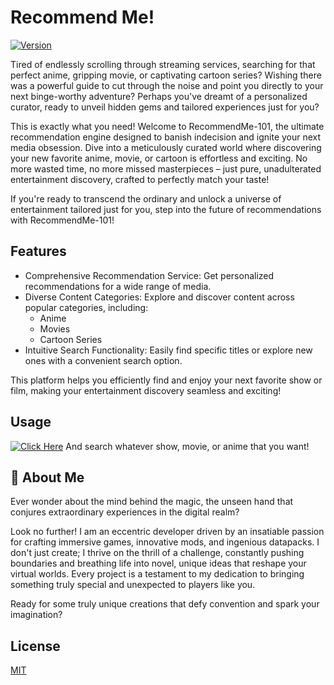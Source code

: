 
# Recommend Me!
[![Version](https://img.shields.io/static/v1?label=Version&message=1.0.0v&color=blue)]()

Tired of endlessly scrolling through streaming services, searching for that perfect anime, gripping movie, or captivating cartoon series? Wishing there was a powerful guide to cut through the noise and point you directly to your next binge-worthy adventure? Perhaps you've dreamt of a personalized curator, ready to unveil hidden gems and tailored experiences just for you?

This is exactly what you need! Welcome to RecommendMe-101, the ultimate recommendation engine designed to banish indecision and ignite your next media obsession. Dive into a meticulously curated world where discovering your new favorite anime, movie, or cartoon is effortless and exciting. No more wasted time, no more missed masterpieces – just pure, unadulterated entertainment discovery, crafted to perfectly match your taste!

If you're ready to transcend the ordinary and unlock a universe of entertainment tailored just for you, step into the future of recommendations with RecommendMe-101!


## Features

- Comprehensive Recommendation Service: Get personalized recommendations for a wide range of media.
- Diverse Content Categories: Explore and discover content across popular categories, including:
    - Anime
    - Movies
    - Cartoon Series
- Intuitive Search Functionality: Easily find specific titles or explore new ones with a convenient search option.

This platform helps you efficiently find and enjoy your next favorite show or film, making your entertainment discovery seamless and exciting!

## Usage
[![Click Here](https://img.shields.io/static/v1?label=Click%20Here&message=Visit%20Website&color=green)](https://recommendme-101.web.app/)
And search whatever show, movie, or anime that you want!
    
## 🚀 About Me
Ever wonder about the mind behind the magic, the unseen hand that conjures extraordinary experiences in the digital realm?

Look no further! I am an eccentric developer driven by an insatiable passion for crafting immersive games, innovative mods, and ingenious datapacks. I don't just create; I thrive on the thrill of a challenge, constantly pushing boundaries and breathing life into novel, unique ideas that reshape your virtual worlds. Every project is a testament to my dedication to bringing something truly special and unexpected to players like you.

Ready for some truly unique creations that defy convention and spark your imagination?


## License

[MIT](https://choosealicense.com/licenses/mit/)

